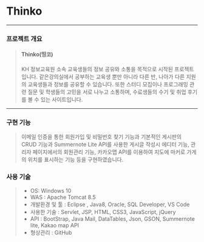 # Thinko

-----------------------------

### 프로젝트 개요
> #### Thinko(띵코)
> KH 정보교육원 소속 교육생들의 정보 공유와 소통을 목적으로 시작된 프로젝트입니다.
> 같은강의실에서 공부하는 교육생 뿐만 아니라 다른 반, 나아가 다른 지원의 교육생들과
> 정보를 공유할 수 있습니다. 또한 스터디 모집이나 프로그래밍 관련 질문 및 학생들의 고민을
> 서로 나누고 소통하며, 수료생들의 수기 및 취업 후기를 볼 수 있는 사이트입니다.



--------------------------



### 구현 기능
> 이메일 인증을 통한 회원가입 및 비밀번호 찾기 기능과
> 기본적인 게시판의 CRUD 기능과 Summernote Lite API를 사용한 게시글 작성시 에디터 기능,
> 관리자 페이지에서의 회원관리 기능,
> 카카오맵 API를 이용하여 지도에 마커로 가게의 위치를 표시하는 기능 등을 구현하였습니다.



### 사용 기술
> - OS: Windows 10 
> - WAS : Apache Tomcat 8.5 
> - 개발환경 및 툴 : Eclipse , Java8, Oracle, SQL Developer, VS Code
> - 사용한 기술 : Servlet, JSP, HTML, CSS3, JavaScript, jQuery
> - API : BootStrap, Java Mail, DataTables, Json, GSON, Summernote lite, Kakao map API
> - 형상관리 : GitHub


